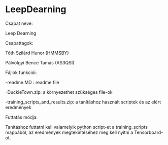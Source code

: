 # LeepDearning

Csapat neve:

Leep Dearning



Csapattagok:

Tóth Szilárd Hunor (HMMSBY)

Pálvölgyi Bence Tamás (AS3QSI)



Fájlok funkciói:

-readme.MD : readme file

-DuckieTown.zip: a környezethet szükséges file-ok

-training_scripts_and_results.zip: a tanításhoz használt scriptek és az elért eredmények



Futtatás módja:

Tanításhoz futtatni kell valamelyik python script-et a training_scripts mappából, az eredmények megtekintéséhez meg kell nyitni a Tensorboard-ot.

